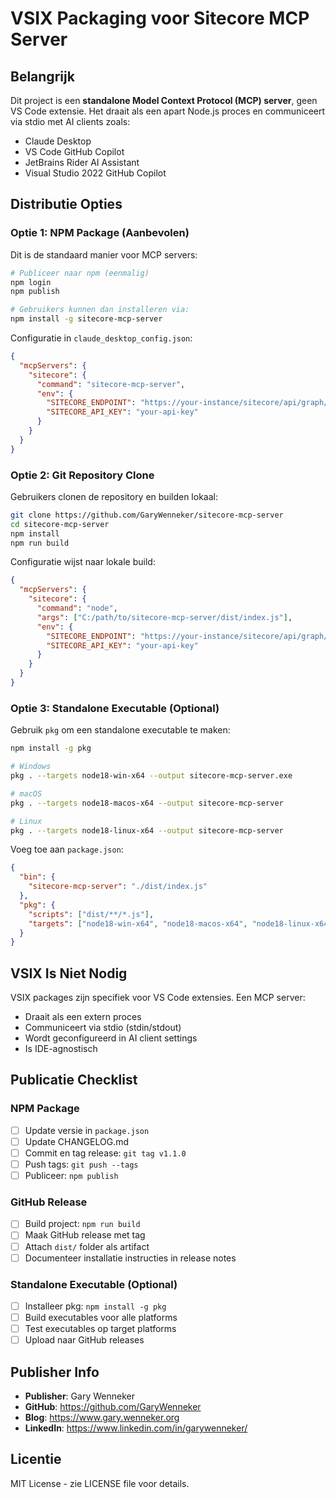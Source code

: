 # VSIX Packaging voor Sitecore MCP Server

## Belangrijk

Dit project is een **standalone Model Context Protocol (MCP) server**, geen VS Code extensie. Het draait als een apart Node.js proces en communiceert via stdio met AI clients zoals:

- Claude Desktop
- VS Code GitHub Copilot
- JetBrains Rider AI Assistant
- Visual Studio 2022 GitHub Copilot

## Distributie Opties

### Optie 1: NPM Package (Aanbevolen)
Dit is de standaard manier voor MCP servers:

```bash
# Publiceer naar npm (eenmalig)
npm login
npm publish

# Gebruikers kunnen dan installeren via:
npm install -g sitecore-mcp-server
```

Configuratie in `claude_desktop_config.json`:
```json
{
  "mcpServers": {
    "sitecore": {
      "command": "sitecore-mcp-server",
      "env": {
        "SITECORE_ENDPOINT": "https://your-instance/sitecore/api/graph/edge",
        "SITECORE_API_KEY": "your-api-key"
      }
    }
  }
}
```

### Optie 2: Git Repository Clone
Gebruikers clonen de repository en builden lokaal:

```bash
git clone https://github.com/GaryWenneker/sitecore-mcp-server
cd sitecore-mcp-server
npm install
npm run build
```

Configuratie wijst naar lokale build:
```json
{
  "mcpServers": {
    "sitecore": {
      "command": "node",
      "args": ["C:/path/to/sitecore-mcp-server/dist/index.js"],
      "env": {
        "SITECORE_ENDPOINT": "https://your-instance/sitecore/api/graph/edge",
        "SITECORE_API_KEY": "your-api-key"
      }
    }
  }
}
```

### Optie 3: Standalone Executable (Optional)
Gebruik `pkg` om een standalone executable te maken:

```bash
npm install -g pkg

# Windows
pkg . --targets node18-win-x64 --output sitecore-mcp-server.exe

# macOS
pkg . --targets node18-macos-x64 --output sitecore-mcp-server

# Linux
pkg . --targets node18-linux-x64 --output sitecore-mcp-server
```

Voeg toe aan `package.json`:
```json
{
  "bin": {
    "sitecore-mcp-server": "./dist/index.js"
  },
  "pkg": {
    "scripts": ["dist/**/*.js"],
    "targets": ["node18-win-x64", "node18-macos-x64", "node18-linux-x64"]
  }
}
```

## VSIX Is Niet Nodig

VSIX packages zijn specifiek voor VS Code extensies. Een MCP server:
- Draait als een extern proces
- Communiceert via stdio (stdin/stdout)
- Wordt geconfigureerd in AI client settings
- Is IDE-agnostisch

## Publicatie Checklist

### NPM Package
- [ ] Update versie in `package.json`
- [ ] Update CHANGELOG.md
- [ ] Commit en tag release: `git tag v1.1.0`
- [ ] Push tags: `git push --tags`
- [ ] Publiceer: `npm publish`

### GitHub Release
- [ ] Build project: `npm run build`
- [ ] Maak GitHub release met tag
- [ ] Attach `dist/` folder als artifact
- [ ] Documenteer installatie instructies in release notes

### Standalone Executable (Optional)
- [ ] Installeer pkg: `npm install -g pkg`
- [ ] Build executables voor alle platforms
- [ ] Test executables op target platforms
- [ ] Upload naar GitHub releases

## Publisher Info

- **Publisher**: Gary Wenneker
- **GitHub**: https://github.com/GaryWenneker
- **Blog**: https://www.gary.wenneker.org
- **LinkedIn**: https://www.linkedin.com/in/garywenneker/

## Licentie

MIT License - zie LICENSE file voor details.
